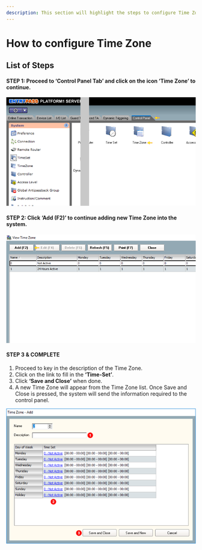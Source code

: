 ```yaml
---
description: This section will highlight the steps to configure Time Zone feature.
---
```


# How to configure Time Zone

## List of Steps

#### STEP 1: Proceed to **‘Control Panel Tab’** and click on the icon **‘Time Zone’** to continue.

![](../.gitbook/assets/untitled1%20%2810%29.png)



#### STEP 2: Click **‘Add \(F2\)’** to continue adding new Time Zone into the system.

![](../.gitbook/assets/untitled2a%20%288%29.png)



#### STEP 3 & COMPLETE

1. Proceed to key in the description of the Time Zone. 
2. Click on the link to fill in the **‘Time-Set’**. 
3. Click **‘Save and Close’** when done.
4. A new Time Zone will appear from the Time Zone list. Once Save and Close is pressed, the system will send the information required to the control panel.

![](../.gitbook/assets/untitled3a%20%284%29.png)



